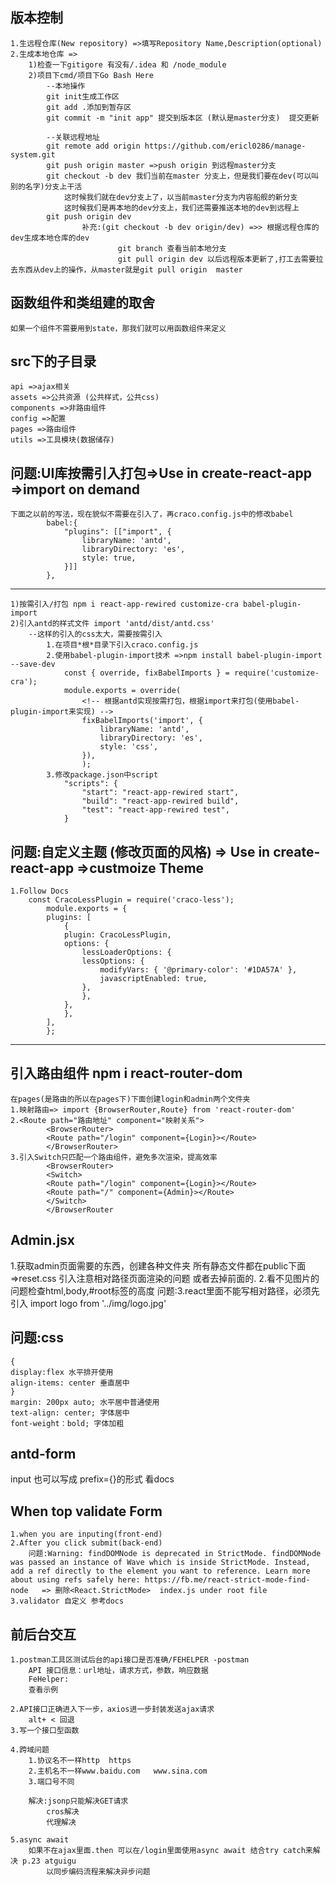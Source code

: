 ## 版本控制
    1.生远程仓库(New repository) =>填写Repository Name,Description(optional)
    2.生成本地仓库 =>
        1)检查一下gitigore 有没有/.idea 和 /node_module
        2)项目下cmd/项目下Go Bash Here
            --本地操作
            git init生成工作区
            git add .添加到暂存区
            git commit -m "init app" 提交到版本区 (默认是master分支)  提交更新

            --关联远程地址
            git remote add origin https://github.com/ericl0286/manage-system.git
            git push origin master =>push origin 到远程master分支
            git checkout -b dev 我们当前在master 分支上，但是我们要在dev(可以叫别的名字)分支上干活
                这时候我们就在dev分支上了，以当前master分支为内容船舰的新分支
                这时候我们是再本地的dev分支上，我们还需要推送本地的dev到远程上
            git push origin dev
                    补充:(git checkout -b dev origin/dev) =>> 根据远程仓库的dev生成本地仓库的dev
                            git branch 查看当前本地分支
                            git pull origin dev 以后远程版本更新了,打工去需要拉去东西从dev上的操作，从master就是git pull origin  master

## 函数组件和类组建的取舍
    如果一个组件不需要用到state，那我们就可以用函数组件来定义

## src下的子目录
    api =>ajax相关
    assets =>公共资源 (公共样式，公共css)
    components =>非路由组件
    config =>配置
    pages =>路由组件
    utils =>工具模块(数据储存)

## 问题:UI库按需引入打包=>Use in create-react-app =>import on demand
    下面之以前的写法，现在貌似不需要在引入了，再craco.config.js中的修改babel
            babel:{
                "plugins": [["import", {
                    libraryName: 'antd',
                    libraryDirectory: 'es',
                    style: true,
                }]]
            },
--------------------------------------------------------------------------------

    1)按需引入/打包 npm i react-app-rewired customize-cra babel-plugin-import
    2)引入antd的样式文件 import 'antd/dist/antd.css'
        --这样的引入的css太大，需要按需引入
            1.在项目*根*目录下引入craco.config.js 
            2.使用babel-plugin-import技术 =>npm install babel-plugin-import --save-dev
                const { override, fixBabelImports } = require('customize-cra');
                module.exports = override(
                    <!-- 根据antd实现按需打包，根据import来打包(使用babel-plugin-import来实现) -->
                    fixBabelImports('import', {
                        libraryName: 'antd',
                        libraryDirectory: 'es',
                        style: 'css',
                    }),
                    );
            3.修改package.json中script
                "scripts": {
                    "start": "react-app-rewired start",
                    "build": "react-app-rewired build",
                    "test": "react-app-rewired test",
                }


## 问题:自定义主题 (修改页面的风格) => Use in create-react-app =>custmoize Theme 
    1.Follow Docs
        const CracoLessPlugin = require('craco-less');
            module.exports = {
            plugins: [
                {
                plugin: CracoLessPlugin,
                options: {
                    lessLoaderOptions: {
                    lessOptions: {
                        modifyVars: { '@primary-color': '#1DA57A' },
                        javascriptEnabled: true,
                    },
                    },
                },
                },
            ],
            };
-------------------------------------------------------------------------------------------------

##  引入路由组件 npm i react-router-dom
    在pages(是路由的所以在pages下)下面创建login和admin两个文件夹
    1.映射路由=> import {BrowserRouter,Route} from 'react-router-dom'
    2.<Route path="路由地址" component="映射关系"> 
            <BrowserRouter>
            <Route path="/login" component={Login}></Route>
            </BrowserRouter>
    3.引入Switch只匹配一个路由组件，避免多次渲染，提高效率
            <BrowserRouter>
            <Switch>
            <Route path="/login" component={Login}></Route>
            <Route path="/" component={Admin}></Route>
            </Switch>
            </BrowserRouter


## Admin.jsx
1.获取admin页面需要的东西，创建各种文件夹
    所有静态文件都在public下面=>reset.css 引入注意相对路径页面渲染的问题 <link rel="stylesheet" href="%PUBLIC_URL%/css/reset.css">
    或者去掉前面的.
2.看不见图片的问题检查html,body,#root标签的高度
问题:3.react里面不能写相对路径，必须先引入 import logo from '../img/logo.jpg'

## 问题:css 
    {
    display:flex 水平排开使用
    align-items: center 垂直居中 
    }
    margin: 200px auto; 水平居中普通使用
    text-align: center; 字体居中
    font-weight：bold; 字体加粗

## antd-form

input 也可以写成  prefix={<icon>}的形式 看docs


## When top validate Form
    1.when you are inputing(front-end)
    2.After you click submit(back-end)
        问题:Warning: findDOMNode is deprecated in StrictMode. findDOMNode was passed an instance of Wave which is inside StrictMode. Instead, add a ref directly to the element you want to reference. Learn more about using refs safely here: https://fb.me/react-strict-mode-find-node   => 删除<React.StrictMode>  index.js under root file
    3.validator 自定义 参考docs


## 前后台交互
    1.postman工具区测试后台的api接口是否准确/FEHELPER -postman
        API 接口信息：url地址，请求方式，参数，响应数据
        FeHelper:
        查看示例

    2.API接口正确进入下一步，axios进一步封装发送ajax请求
        alt+ < 回退
    3.写一个接口型函数

    4.跨域问题
        1.协议名不一样http  https
        2.主机名不一样www.baidu.com   www.sina.com
        3.端口号不同  

        解决:jsonp只能解决GET请求
            cros解决
            代理解决

    5.async await
        如果不在ajax里面.then 可以在/login里面使用async await 结合try catch来解决 p.23 atguigu
            以同步编码流程来解决异步问题